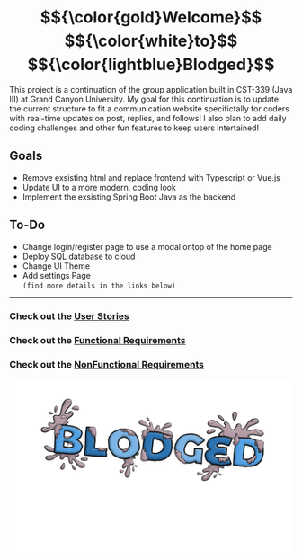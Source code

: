 # $${\color{gold}Welcome}$$ $${\color{white}to}$$ $${\color{lightblue}Blodged}$$

This project is a continuation of the group application built in CST-339 (Java III) at Grand Canyon University. My goal for this continuation is to update the current structure to fit a communication website specifictally for coders with real-time updates on post, replies, and follows! I also plan to add daily coding challenges and other fun features to keep users intertained!

## Goals
- Remove exsisting html and replace frontend with Typescript or Vue.js
- Update UI to a more modern, coding look
- Implement the exsisting Spring Boot Java as the backend

## To-Do
- Change login/register page to use a modal ontop of the home page
- Deploy SQL database to cloud
- Change UI Theme
- Add settings Page\
`(find more details in the links below)`
---
### Check out the [User Stories](Documents/Requirements/User-Stories.md)
### Check out the [Functional Requirements](Documents/Requirements/FunctionalRequirements.md)
### Check out the [NonFunctional Requirements](Documents/Requirements/NonFunctionalRequirements.md)


![Blodged Logo](Documents/Images/Logo/Blodged_Trans.png)
